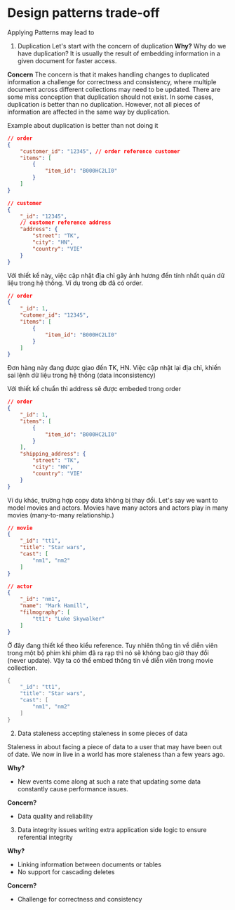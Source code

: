 # Design patterns trade-off

Applying Patterns may lead to
1. Duplication
Let's start with the concern of duplication
**Why?**
Why do we have duplication?
It is usually the result of embedding information in a given document for faster access.

**Concern**
The concern is that it makes handling changes to duplicated information a challenge for correctness and consistency, where multiple document across different collections may need to be updated. There are some miss conception that duplication should not exist. In some cases, duplication is better than no duplication. However, not all pieces of information are affected in the same way by duplication.

Example about duplication is better than not doing it
```json
// order
{
    "customer_id": "12345", // order reference customer
    "items": [
        {
            "item_id": "B000HC2LI0"
        }
    ]
}

// customer
{
    "_id": "12345", 
    // customer reference address
    "address": {
        "street": "TK",
        "city": "HN",
        "country": "VIE"
    }
}
```

Với thiết kế này, việc cập nhật địa chỉ gây ảnh hương đến tính nhất quán dữ liệu trong hệ thống. Ví dụ trong db đã có order.

```json
// order
{
    "_id": 1,
    "cutomer_id": "12345",
    "items": [
        {
            "item_id": "B000HC2LI0"
        }
    ]
}
```
Đơn hàng này đang được giao đến TK, HN. Việc cập nhật lại địa chỉ, khiến sai lệnh dữ liệu trong hệ thống (data inconsistency)

Với thiết kế chuẩn thì address sẽ được embeded trong order
```json
// order
{
    "_id": 1,
    "items": [
        {
            "item_id": "B000HC2LI0"
        }
    ],
    "shipping_address": {
        "street": "TK",
        "city": "HN",
        "country": "VIE"
    }
}
```

Ví dụ khác, trường hợp copy data không bị thay đổi. Let's say we want to model movies and actors. Movies have many actors and actors play in many movies (many-to-many relationship.)

```json
// movie
{
    "_id": "tt1",    
    "title": "Star wars",
    "cast": [
        "nm1", "nm2"
    ]
}

// actor
{
    "_id": "nm1",
    "name": "Mark Hamill",
    "filmography": [
        "tt1": "Luke Skywalker"
    ]
}
```

Ở đây đang thiết kế theo kiểu reference. Tuy nhiên thông tin về diễn viên trong một bộ phim khi phim đã ra rạp thì nó sẽ không bao giờ thay đổi (never update). Vậy ta có thể embed thông tin về diễn viên trong movie collection.

```go
{
    "_id": "tt1",    
    "title": "Star wars",
    "cast": [
        "nm1", "nm2"
    ]
}
```

2. Data staleness
accepting staleness in some pieces of data

Staleness in about facing a piece of data to a user that may have been out of date.
We now in live in a world has more staleness than a few years ago.

**Why?**
- New events come along at such a rate that updating some data constantly cause performance issues.

**Concern?**
- Data quality and reliability

3. Data integrity issues
writing extra application side logic to ensure referential integrity

**Why?**
- Linking information between documents or tables 
- No support for cascading deletes

**Concern?**
- Challenge for correctness and consistency

